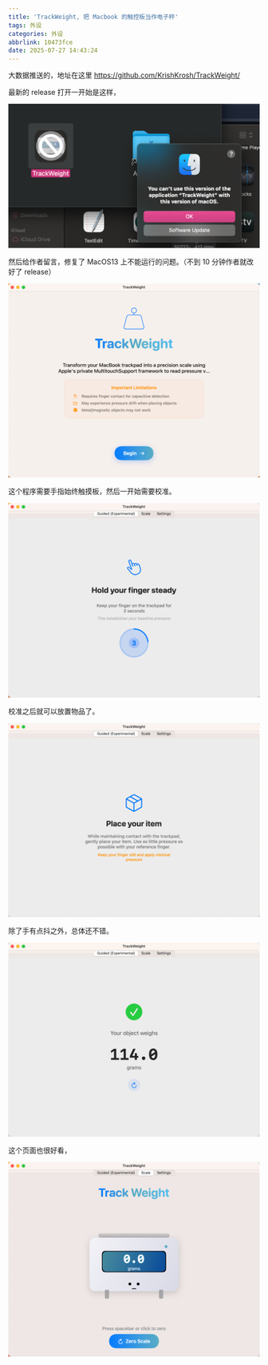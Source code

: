 ```yaml
---
title: 'TrackWeight, 把 Macbook 的触控板当作电子秤'
tags: 外设
categories: 外设
abbrlink: 10473fce
date: 2025-07-27 14:43:24
---
```


大数据推送的，地址在这里 https://github.com/KrishKrosh/TrackWeight/

最新的 release 打开一开始是这样，

![image-20250727151730910](https://raw.githubusercontent.com/cloudsmithy/picgo-imh/master/image-20250727151730910.png)

然后给作者留言，修复了 MacOS13 上不能运行的问题。（不到 10 分钟作者就改好了 release）

 <!--more-->

![c5f42ac2-9d88-4106-88b9-1f423a87de83](https://raw.githubusercontent.com/cloudsmithy/picgo-imh/master/c5f42ac2-9d88-4106-88b9-1f423a87de83.png)

这个程序需要手指始终触摸板，然后一开始需要校准。

![image-20250727152021019](https://raw.githubusercontent.com/cloudsmithy/picgo-imh/master/image-20250727152021019.png)

校准之后就可以放置物品了。

![image-20250727152049079](https://raw.githubusercontent.com/cloudsmithy/picgo-imh/master/image-20250727152049079.png)

除了手有点抖之外，总体还不错。

![image-20250727152145456](https://raw.githubusercontent.com/cloudsmithy/picgo-imh/master/image-20250727152145456.png)

这个页面也很好看，

![image-20250727152010149](https://raw.githubusercontent.com/cloudsmithy/picgo-imh/master/image-20250727152010149.png)
